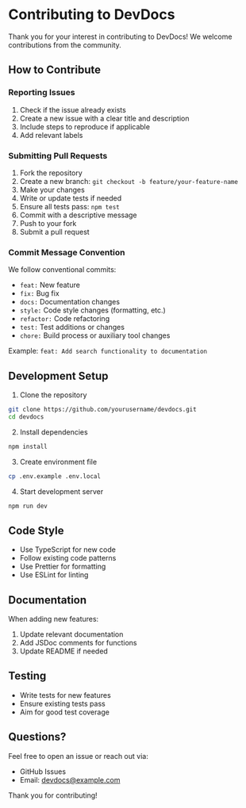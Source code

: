 # Contributing to DevDocs

Thank you for your interest in contributing to DevDocs! We welcome contributions from the community.

## How to Contribute

### Reporting Issues

1. Check if the issue already exists
2. Create a new issue with a clear title and description
3. Include steps to reproduce if applicable
4. Add relevant labels

### Submitting Pull Requests

1. Fork the repository
2. Create a new branch: `git checkout -b feature/your-feature-name`
3. Make your changes
4. Write or update tests if needed
5. Ensure all tests pass: `npm test`
6. Commit with a descriptive message
7. Push to your fork
8. Submit a pull request

### Commit Message Convention

We follow conventional commits:

- `feat:` New feature
- `fix:` Bug fix
- `docs:` Documentation changes
- `style:` Code style changes (formatting, etc.)
- `refactor:` Code refactoring
- `test:` Test additions or changes
- `chore:` Build process or auxiliary tool changes

Example: `feat: Add search functionality to documentation`

## Development Setup

1. Clone the repository
```bash
git clone https://github.com/yourusername/devdocs.git
cd devdocs
```

2. Install dependencies
```bash
npm install
```

3. Create environment file
```bash
cp .env.example .env.local
```

4. Start development server
```bash
npm run dev
```

## Code Style

- Use TypeScript for new code
- Follow existing code patterns
- Use Prettier for formatting
- Use ESLint for linting

## Documentation

When adding new features:
1. Update relevant documentation
2. Add JSDoc comments for functions
3. Update README if needed

## Testing

- Write tests for new features
- Ensure existing tests pass
- Aim for good test coverage

## Questions?

Feel free to open an issue or reach out via:
- GitHub Issues
- Email: devdocs@example.com

Thank you for contributing!